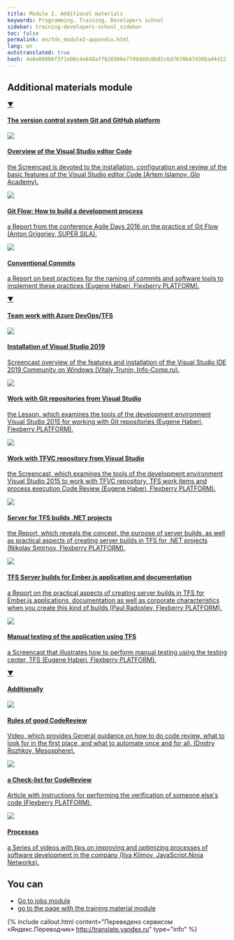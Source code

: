 ```yaml
---
title: Module 2. Additional materials
keywords: Programming, Training, Developers school
sidebar: training-developers-school_sidebar
toc: false
permalink: en/tds_module2-appendix.html
lang: en
autotranslated: true
hash: 4e8e00906f3f1e00c4e648aff826906e77d9dddc0b02c6d7670b47d306ad4d12
---
```


## Additional materials module

<div class="panel-group">
<div class="panel panel-default">
<div class="panel-heading">
<a class="pull-right spoiler-push" data-toggle="collapse" href="#collapse1">&#9660;</a>
<h4 class="panel-title">
<a data-toggle="collapse" href="#collapse1">
The version control system Git and GitHub platform</a>
</h4>
</div>
<div id="collapse1" class="panel-collapse collapse in">
<div class="panel-body">
<div class="row items">
<div class="col-sm-6 col-md-4 portfolio-item">
<a href="{{ 'https://www.youtube.com/watch?v=paA-leudslo' | relative_url }}" class="portfolio-link" target="_blank">
<div class="img-wrapper">
<img src="{{ "/images/pages/trainings/developers-school/module2/vs-code-overview.jpg" | relative_url}}" class="products-img">
</div>
<h4><span class="item-head">Overview of the Visual Studio editor Code</span></h4>
<p>the Screencast is devoted to the installation, configuration and review of the basic features of the Visual Studio editor Code (Artem Islamov, Glo Academy).</p>
</a>
</div>
<div class="col-sm-6 col-md-4 portfolio-item">
<a href="{{ 'https://www.youtube.com/watch?v=rC6varfUhCo' | relative_url }}" class="portfolio-link" target="_blank">
<div class="img-wrapper">
<img src="{{ "/images/pages/trainings/developers-school/module2/git-flow-process.jpg" | relative_url}}" class="products-img">
</div>
<h4><span class="item-head">Git Flow: How to build a development process</span></h4>
<p>a Report from the conference Agile Days 2016 on the practice of Git Flow (Anton Grigoriev, SUPER SILA).</p>
</a>
</div>
<div class="col-sm-6 col-md-4 portfolio-item">
<a href="{{ 'https://youtu.be/wQAjp-lw8FI' | relative_url }}" class="portfolio-link" target="_blank">
<div class="img-wrapper">
<img src="{{ "/images/pages/trainings/developers-school/module2/conventional-commits.jpg" | relative_url}}" class="products-img">
</div>
<h4><span class="item-head">Conventional Commits</span></h4>
<p>a Report on best practices for the naming of commits and software tools to implement these practices (Eugene Haberi, Flexberry PLATFORM).</p>
</a>
</div>
</div>
</div>
</div>
</div>
</div>

<div class="panel-group">
<div class="panel panel-default">
<div class="panel-heading">
<a class="pull-right spoiler-push" data-toggle="collapse" href="#collapse2">&#9660;</a>
<h4 class="panel-title">
<a data-toggle="collapse" href="#collapse2">
Team work with Azure DevOps&sol;TFS</a>
</h4>
</div>
<div id="collapse2" class="panel-collapse collapse in">
<div class="panel-body">
<div class="row items">
<div class="col-sm-6 col-md-4 portfolio-item">
<a href="{{ 'https://www.youtube.com/watch?v=FljfXrxgAmM' | relative_url }}" class="portfolio-link" target="_blank">
<div class="img-wrapper">
<img src="{{ "/images/pages/trainings/developers-school/module2/vs-2019-install.jpg" | relative_url}}" class="products-img">
</div>
<h4><span class="item-head">Installation of Visual Studio 2019</span></h4>
<p>Screencast overview of the features and installation of the Visual Studio IDE 2019 Community on Windows (Vitaly Trunin, Info-Comp.ru).</p>
</a>
</div>
<div class="col-sm-6 col-md-4 portfolio-item">
<a href="{{ 'https://www.youtube.com/watch?v=rS8B8T3Crz8' | relative_url }}" class="portfolio-link" target="_blank">
<div class="img-wrapper">
<img src="{{ "/images/pages/trainings/developers-school/module2/git-from-vs.jpg" | relative_url}}" class="products-img">
</div>
<h4><span class="item-head">Work with Git repositories from Visual Studio</span></h4>
<p>the Lesson, which examines the tools of the development environment Visual Studio 2015 for working with Git repositories (Eugene Haberi, Flexberry PLATFORM).</p>
</a>
</div>
<div class="col-sm-6 col-md-4 portfolio-item">
<a href="{{ 'https://www.youtube.com/watch?v=Pzu93rnaGrA' | relative_url }}" class="portfolio-link" target="_blank">
<div class="img-wrapper">
<img src="{{ "/images/pages/trainings/developers-school/module2/tfvc-from-vs.jpg" | relative_url}}" class="products-img">
</div>
<h4><span class="item-head">Work with TFVC repository from Visual Studio</span></h4>
<p>the Screencast, which examines the tools of the development environment Visual Studio 2015 to work with TFVC repository, TFS work items and process execution Code Review (Eugene Haberi, Flexberry PLATFORM).</p>
</a>
</div>
</div>
<div class="row items">
<div class="col-sm-6 col-md-4 portfolio-item">
<a href="{{ 'https://www.youtube.com/watch?v=3p2XgNDrL6Y' | relative_url }}" class="portfolio-link" target="_blank">
<div class="img-wrapper">
<img src="{{ "/images/pages/trainings/developers-school/module2/tfs-builds-dot-net.jpg" | relative_url}}" class="products-img">
</div>
<h4><span class="item-head">Server for TFS builds .NET projects</span></h4>
<p>the Report, which reveals the concept, the purpose of server builds, as well as practical aspects of creating server builds in TFS for .NET projects (Nikolay Smirnov, Flexberry PLATFORM).</p>
</a>
</div>
<div class="col-sm-6 col-md-4 portfolio-item">
<a href="{{ 'https://www.youtube.com/watch?v=6Gpq3r9YZC8' | relative_url }}" class="portfolio-link" target="_blank">
<div class="img-wrapper">
<img src="{{ "/images/pages/trainings/developers-school/module2/tfs-builds-ember.jpg" | relative_url}}" class="products-img">
</div>
<h4><span class="item-head">TFS Server builds for Ember.js application and documentation</span></h4>
<p>a Report on the practical aspects of creating server builds in TFS for Ember.js applications, documentation as well as corporate characteristics when you create this kind of builds (Paul Radostev, Flexberry PLATFORM).</p>
</a>
</div>
<div class="col-sm-6 col-md-4 portfolio-item">
<a href="{{ 'https://www.youtube.com/watch?v=AtJT9mI_fKk' | relative_url }}" class="portfolio-link" target="_blank">
<div class="img-wrapper">
<img src="{{ "/images/pages/trainings/developers-school/module2/manual-testing-tfs.jpg" | relative_url}}" class="products-img">
</div>
<h4><span class="item-head">Manual testing of the application using TFS</span></h4>
<p>a Screencast that illustrates how to perform manual testing using the testing center, TFS (Eugene Haberi, Flexberry PLATFORM).</p>
</a>
</div>
</div>
</div>
</div>
</div>
</div>

<div class="panel-group">
<div class="panel panel-default">
<div class="panel-heading">
<a class="pull-right spoiler-push" data-toggle="collapse" href="#collapse3">&#9660;</a>
<h4 class="panel-title">
<a data-toggle="collapse" href="#collapse3">
Additionally</a>
</h4>
</div>
<div id="collapse3" class="panel-collapse collapse in">
<div class="panel-body">
<div class="row items">
<div class="col-sm-6 col-md-4 portfolio-item">
<a href="{{ 'https://www.youtube.com/watch?v=gclusz3HtDA' | relative_url }}" class="portfolio-link" target="_blank">
<div class="img-wrapper">
<img src="{{ "/images/pages/trainings/developers-school/module2/codereview-rules.jpg" | relative_url}}" class="products-img">
</div>
<h4><span class="item-head">Rules of good CodeReview</span></h4>
<p>Video, which provides General guidance on how to do code review, what to look for in the first place, and what to automate once and for all. (Dmitry Rozhkov, Mesosphere).</p>
</a>
</div>
<div class="col-sm-6 col-md-4 portfolio-item">
<a href="{{ 'https://flexberry.github.io/ru/fp_code-review-check-list.html' | relative_url }}" class="portfolio-link" target="_blank">
<div class="img-wrapper">
<img src="{{ "/images/pages/trainings/developers-school/module2/codereview-check-list.jpg" | relative_url}}" class="products-img">
</div>
<h4><span class="item-head">a Check-list for CodeReview</span></h4>
<p>Article with instructions for performing the verification of someone else's code (Flexberry PLATFORM).</p>
</a>
</div>
<div class="col-sm-6 col-md-4 portfolio-item">
<a href="{{ 'https://www.youtube.com/playlist?list=PLvTBThJr861wi883RKRkoPSQe9J3yf4de' | relative_url }}" class="portfolio-link" target="_blank">
<div class="img-wrapper">
<img src="{{ "/images/pages/trainings/developers-school/module2/processes-in-company.jpg" | relative_url}}" class="products-img">
</div>
<h4><span class="item-head">Processes</span></h4>
<p>a Series of videos with tips on improving and optimizing processes of software development in the company (Ilya Klimov, JavaScript.Ninja Networks).</p>
</a>
</div>
</div>
</div>
</div>
</div>
</div>

## You can

- [Go to jobs module](tds_module2-tasks.html) <i class="fa fa-arrow-right" aria-hidden="true"></i>
- <i class="fa fa-arrow-left" aria-hidden="true"></i> [go to the page with the training material module](tds_module2-learn.html)



{% include callout.html content="Переведено сервисом «Яндекс.Переводчик» <http://translate.yandex.ru>" type="info" %}